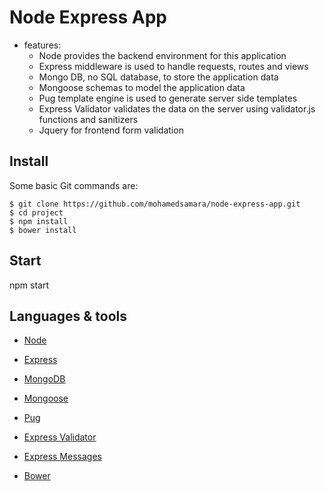 # Node Express App

* features:
  * Node provides the backend environment for this application
  * Express middleware is used to handle requests, routes and views
  * Mongo DB, no SQL database, to store the application data
  * Mongoose schemas to model the application data
  * Pug template engine is used to generate server side templates 
  * Express Validator validates the data on the server using validator.js functions and sanitizers
  * Jquery for frontend form validation

## Install

Some basic Git commands are:

```
$ git clone https://github.com/mohamedsamara/node-express-app.git
$ cd project
$ npm install
$ bower install

```

## Start

npm start

## Languages & tools

- [Node](https://nodejs.org/en/)

- [Express](https://expressjs.com/)

- [MongoDB](https://www.mongodb.com/)

- [Mongoose](https://mongoosejs.com/)

- [Pug](https://pugjs.org/)

- [Express Validator](https://express-validator.github.io)

- [Express Messages](https://github.com/visionmedia/express-messages)

- [Bower](https://bower.io/)
